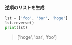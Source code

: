 #### 逆順のリストを生成

```py
lst = ['foo', 'bar', 'hoge']
lst.reverse()
print(lst)
```

> ['hoge', 'bar', 'foo']
